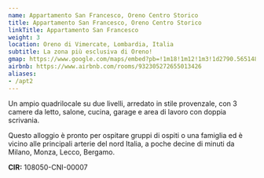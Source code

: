 ```yaml
---
name: Appartamento San Francesco, Oreno Centro Storico
title: Appartamento San Francesco, Oreno Centro Storico
linkTitle: Appartamento San Francesco
weight: 3
location: Oreno di Vimercate, Lombardia, Italia
subtitle: La zona più esclusiva di Oreno!
gmap: https://www.google.com/maps/embed?pb=!1m18!1m12!1m3!1d2790.565148716375!2d9.351513396789546!3d45.619382000000016!2m3!1f0!2f0!3f0!3m2!1i1024!2i768!4f13.1!3m3!1m2!1s0x4786b16bb5ea2b05%3A0xf829e548d0ba4a8a!2sCasaway%20-%20Appartamento%20San%20Francesco%20-%20Centro%20Storico%20Oreno%2C%20Vimercate!5e0!3m2!1sen!2sus!4v1690989315124!5m2!1sen!2sus
airbnb: https://www.airbnb.com/rooms/932305272655013426
aliases:
- /apt2
---
```

Un ampio quadrilocale su due livelli, arredato in stile provenzale, con 3 camere
da letto, salone, cucina, garage e area di lavoro con doppia scrivania.

Questo alloggio è pronto per ospitare gruppi di ospiti o una famiglia ed è
vicino alle principali arterie del nord Italia, a poche decine di minuti da
Milano, Monza, Lecco, Bergamo.

**CIR:** 108050-CNI-00007
